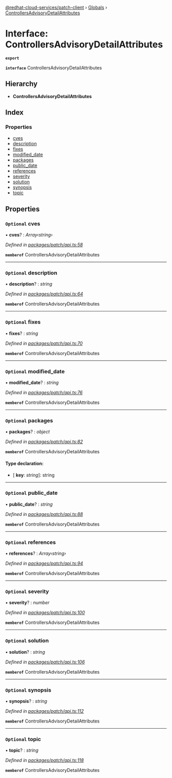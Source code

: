 [@redhat-cloud-services/patch-client](../README.md) › [Globals](../globals.md) › [ControllersAdvisoryDetailAttributes](controllersadvisorydetailattributes.md)

# Interface: ControllersAdvisoryDetailAttributes

**`export`** 

**`interface`** ControllersAdvisoryDetailAttributes

## Hierarchy

* **ControllersAdvisoryDetailAttributes**

## Index

### Properties

* [cves](controllersadvisorydetailattributes.md#optional-cves)
* [description](controllersadvisorydetailattributes.md#optional-description)
* [fixes](controllersadvisorydetailattributes.md#optional-fixes)
* [modified_date](controllersadvisorydetailattributes.md#optional-modified_date)
* [packages](controllersadvisorydetailattributes.md#optional-packages)
* [public_date](controllersadvisorydetailattributes.md#optional-public_date)
* [references](controllersadvisorydetailattributes.md#optional-references)
* [severity](controllersadvisorydetailattributes.md#optional-severity)
* [solution](controllersadvisorydetailattributes.md#optional-solution)
* [synopsis](controllersadvisorydetailattributes.md#optional-synopsis)
* [topic](controllersadvisorydetailattributes.md#optional-topic)

## Properties

### `Optional` cves

• **cves**? : *Array‹string›*

*Defined in [packages/patch/api.ts:58](https://github.com/RedHatInsights/javascript-clients/blob/33e5630/packages/patch/api.ts#L58)*

**`memberof`** ControllersAdvisoryDetailAttributes

___

### `Optional` description

• **description**? : *string*

*Defined in [packages/patch/api.ts:64](https://github.com/RedHatInsights/javascript-clients/blob/33e5630/packages/patch/api.ts#L64)*

**`memberof`** ControllersAdvisoryDetailAttributes

___

### `Optional` fixes

• **fixes**? : *string*

*Defined in [packages/patch/api.ts:70](https://github.com/RedHatInsights/javascript-clients/blob/33e5630/packages/patch/api.ts#L70)*

**`memberof`** ControllersAdvisoryDetailAttributes

___

### `Optional` modified_date

• **modified_date**? : *string*

*Defined in [packages/patch/api.ts:76](https://github.com/RedHatInsights/javascript-clients/blob/33e5630/packages/patch/api.ts#L76)*

**`memberof`** ControllersAdvisoryDetailAttributes

___

### `Optional` packages

• **packages**? : *object*

*Defined in [packages/patch/api.ts:82](https://github.com/RedHatInsights/javascript-clients/blob/33e5630/packages/patch/api.ts#L82)*

**`memberof`** ControllersAdvisoryDetailAttributes

#### Type declaration:

* \[ **key**: *string*\]: string

___

### `Optional` public_date

• **public_date**? : *string*

*Defined in [packages/patch/api.ts:88](https://github.com/RedHatInsights/javascript-clients/blob/33e5630/packages/patch/api.ts#L88)*

**`memberof`** ControllersAdvisoryDetailAttributes

___

### `Optional` references

• **references**? : *Array‹string›*

*Defined in [packages/patch/api.ts:94](https://github.com/RedHatInsights/javascript-clients/blob/33e5630/packages/patch/api.ts#L94)*

**`memberof`** ControllersAdvisoryDetailAttributes

___

### `Optional` severity

• **severity**? : *number*

*Defined in [packages/patch/api.ts:100](https://github.com/RedHatInsights/javascript-clients/blob/33e5630/packages/patch/api.ts#L100)*

**`memberof`** ControllersAdvisoryDetailAttributes

___

### `Optional` solution

• **solution**? : *string*

*Defined in [packages/patch/api.ts:106](https://github.com/RedHatInsights/javascript-clients/blob/33e5630/packages/patch/api.ts#L106)*

**`memberof`** ControllersAdvisoryDetailAttributes

___

### `Optional` synopsis

• **synopsis**? : *string*

*Defined in [packages/patch/api.ts:112](https://github.com/RedHatInsights/javascript-clients/blob/33e5630/packages/patch/api.ts#L112)*

**`memberof`** ControllersAdvisoryDetailAttributes

___

### `Optional` topic

• **topic**? : *string*

*Defined in [packages/patch/api.ts:118](https://github.com/RedHatInsights/javascript-clients/blob/33e5630/packages/patch/api.ts#L118)*

**`memberof`** ControllersAdvisoryDetailAttributes
